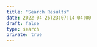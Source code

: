 ```yaml
---
title: "Search Results"
date: 2022-04-26T23:07:14-04:00
draft: false
type: search
private: true
---
```


